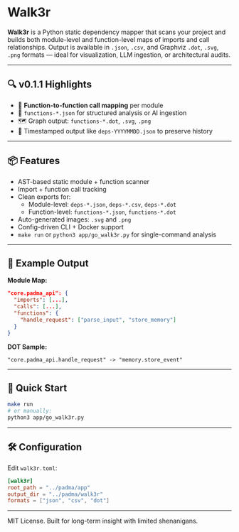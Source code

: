 # Walk3r

**Walk3r** is a Python static dependency mapper that scans your project and builds both module-level and function-level maps of imports and call relationships. Output is available in `.json`, `.csv`, and Graphviz `.dot`, `.svg`, `.png` formats — ideal for visualization, LLM ingestion, or architectural audits.

---

## 🔍 v0.1.1 Highlights

- 🧠 **Function-to-function call mapping** per module
- 📎 `functions-*.json` for structured analysis or AI ingestion
- 🗺️ Graph output: `functions-*.dot`, `.svg`, `.png`
- 🧾 Timestamped output like `deps-YYYYMMDD.json` to preserve history

---

## 📦 Features

- AST-based static module + function scanner
- Import + function call tracking
- Clean exports for:
  - Module-level: `deps-*.json`, `deps-*.csv`, `deps-*.dot`
  - Function-level: `functions-*.json`, `functions-*.dot`
- Auto-generated images: `.svg` and `.png`
- Config-driven CLI + Docker support
- `make run` or `python3 app/go_walk3r.py` for single-command analysis

---

## 🧠 Example Output

**Module Map:**
```json
"core.padma_api": {
  "imports": [...],
  "calls": [...],
  "functions": {
    "handle_request": ["parse_input", "store_memory"]
  }
}
```

**DOT Sample:**
```
"core.padma_api.handle_request" -> "memory.store_event"
```

---

## 🚀 Quick Start

```bash
make run
# or manually:
python3 app/go_walk3r.py
```

---

## 🛠️ Configuration

Edit `walk3r.toml`:

```toml
[walk3r]
root_path = "../padma/app"
output_dir = "../padma/walk3r"
formats = ["json", "csv", "dot"]
```

---

MIT License. Built for long-term insight with limited shenanigans.